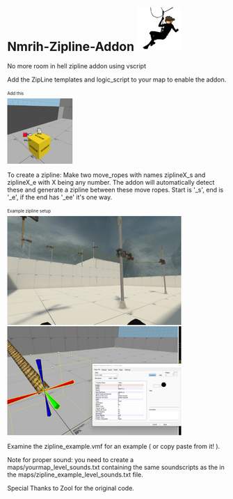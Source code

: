 # Nmrih-Zipline-Addon <img src="img/zipline-icon.jpg" data-canonical-src="img/zipline-icon.jpg" width="100" height="100" />
No more room in hell zipline addon using vscript



Add the ZipLine templates and logic_script to your map to enable the addon.
<summary><sub><sup>Add this</sup></sub></summary>
<img src="img/hammerplusplus_jkSDByua9v.png" data-canonical-src="img/hammerplusplus_jkSDByua9v.png" width="150" height="150" />

To create a zipline:
Make two move_ropes with names ziplineX_s and ziplineX_e with X being any number. The addon will automatically detect these and generate a zipline between these move ropes.
Start is '_s', end is '_e', if the end has '_ee' it's one way.

<summary><sub><sup> Example zipline setup </sup></sub></summary>
<img src="img/nmrih_9RBbFzdUJY.jpg" data-canonical-src="img/nmrih_9RBbFzdUJY.jpg" width="400" height="250" /><img src="img/hammerplusplus_hJnnd8vYch.png" data-canonical-src="img/hammerplusplus_hJnnd8vYch.png" width="400" height="250" />



Examine the zipline_example.vmf for an example ( or copy paste from it! ).

Note for proper sound: you need to create a maps/yourmap_level_sounds.txt containing the same soundscripts as the in the maps/zipline_example_level_sounds.txt file.


Special Thanks to Zool for the original code.
